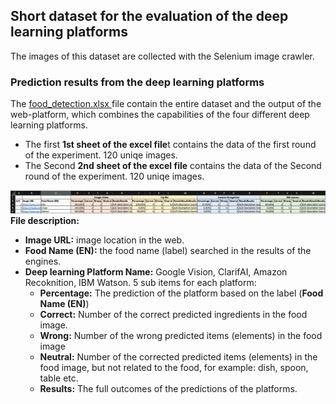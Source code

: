 ## Short dataset for the evaluation of the deep learning platforms

The images of this dataset are collected with the Selenium image crawler.


### Prediction results from the deep learning platforms
The [food_detection.xlsx ](food_detection.xlsx ) file contain the entire dataset and the output of the web-platform, which combines the capabilities of the four different deep learning platforms.

- The first **1st sheet of the excel file**t contains the data of the first round of the experiment. 120 uniqe images.
- The Second **2nd sheet of the excel file** contains the data of the Second round of the experiment. 120 uniqe images.

![food_detection.xlsx analysis](desc.png)
**File description:**
- **Image URL:** image location in the web.
- **Food Name (EN):** the food name (label) searched in the results of the engines.
- **Deep learning Platform Name:** Google Vision, ClarifAI, Amazon Recoknition, IBM Watson. 5 sub items for each platform:
  - **Percentage:** The prediction of the platform based on the label (**Food Name (EN)**)
  - **Correct:** Number of the correct predicted ingredients in the food image.
  - **Wrong:** Number of the wrong predicted items (elements) in the food image
  - **Neutral:** Number of the corrected predicted items (elements) in the food image, but not related to the food, for example: dish, spoon, table etc.
  - **Results:** The full outcomes of the predictions of the platforms.
  
